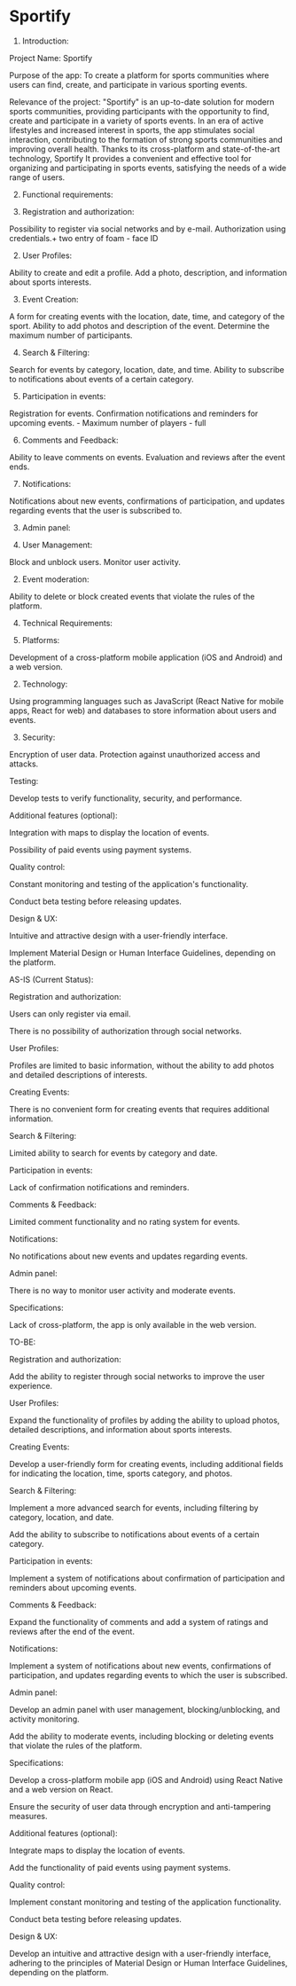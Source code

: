 # Sportify

1. Introduction:

Project Name: Sportify

Purpose of the app: To create a  platform for sports communities where users can find, create, and participate in various sporting events.

Relevance of the project: "Sportify" is an up-to-date solution for modern sports communities, providing participants with the opportunity to find, create and participate in a variety of sports events. In an era of active lifestyles and increased interest in sports, the app stimulates social interaction, contributing to the formation of strong sports communities and improving overall health. Thanks to its cross-platform and state-of-the-art  technology, Sportify It provides a convenient and effective tool for organizing and participating in sports events, satisfying the needs of a wide range of users.





2. Functional requirements:

1. Registration and authorization:

Possibility to register via social networks and by e-mail. Authorization using credentials.+ two entry of foam - face ID

2. User Profiles:

Ability to create and edit a profile. Add a photo, description, and information about sports interests.

3. Event Creation:

A form for creating events with the location, date, time, and category of the sport. Ability to add photos and description of the event. Determine the maximum number of participants.

4. Search & Filtering:

Search for events by category, location, date, and time. Ability to subscribe to notifications about events of a certain category.

5. Participation in events:

Registration for events. Confirmation notifications and reminders for upcoming events.  - Maximum number of players - full

6. Comments and Feedback:

Ability to leave comments on events. Evaluation and reviews after the event ends.

7. Notifications:

Notifications about new events, confirmations of participation, and updates regarding events that the user is subscribed to.





3. Admin panel:

1. User Management:

Block and unblock users. Monitor user activity.

2. Event moderation:

Ability to delete or block created events that violate the rules of the platform.



4. Technical Requirements:

1. Platforms:

Development of a cross-platform mobile application (iOS and Android) and a web version.

2. Technology:

Using programming languages such as JavaScript (React Native for mobile apps, React for web) and databases to store information about users and events.

3. Security:

Encryption of user data. Protection against unauthorized access and attacks.





Testing:

Develop tests to verify functionality, security, and performance.



Additional features (optional):

Integration with maps to display the location of events.

Possibility of paid events using payment systems.



Quality control:

Constant monitoring and testing of the application's functionality.

Conduct beta testing before releasing updates.



Design & UX:

Intuitive and attractive design with a user-friendly interface.

Implement Material Design or Human Interface Guidelines, depending on the platform.







AS-IS (Current Status):

Registration and authorization:

Users can only register via email.

There is no possibility of authorization through social networks.



User Profiles:

Profiles are limited to basic information, without the ability to add photos and detailed descriptions of interests.



Creating Events:

There is no convenient form for creating events that requires additional information.



Search & Filtering:

Limited ability to search for events by category and date.



Participation in events:

Lack of confirmation notifications and reminders.



Comments & Feedback:

Limited comment functionality and no rating system for events.



Notifications:

No notifications about new events and updates regarding events.



Admin panel:

There is no way to monitor user activity and moderate events.



Specifications:

Lack of cross-platform, the app is only available in the web version.









TO-BE:

Registration and authorization:

Add the ability to register through social networks to improve the user experience.



User Profiles:

Expand the functionality of profiles by adding the ability to upload photos, detailed descriptions, and information about sports interests.



Creating Events:

Develop a user-friendly form for creating events, including additional fields for indicating the location, time, sports category, and photos.



Search & Filtering:

Implement a more advanced search for events, including filtering by category, location, and date.

Add the ability to subscribe to notifications about events of a certain category.



Participation in events:

Implement a system of notifications about confirmation of participation and reminders about upcoming events.



Comments & Feedback:

Expand the functionality of comments and add a system of ratings and reviews after the end of the event.



Notifications:

Implement a system of notifications about new events, confirmations of participation, and updates regarding events to which the user is subscribed.



Admin panel:

Develop an admin panel with user management, blocking/unblocking, and activity monitoring.

Add the ability to moderate events, including blocking or deleting events that violate the rules of the platform.



Specifications:

Develop a cross-platform mobile app (iOS and Android) using React Native and a web version on React.

Ensure the security of user data through encryption and anti-tampering measures.



Additional features (optional):

Integrate maps to display the location of events.

Add the functionality of paid events using payment systems.



Quality control:

Implement constant monitoring and testing of the application functionality.

Conduct beta testing before releasing updates.



Design & UX:

Develop an intuitive and attractive design with a user-friendly interface, adhering to the principles of Material Design or Human Interface Guidelines, depending on the platform. 

 